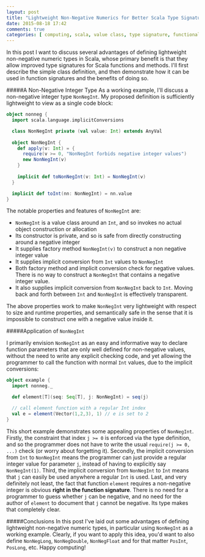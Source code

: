 ```yaml
---
layout: post
title: "Lightweight Non-Negative Numerics for Better Scala Type Signatures"
date: 2015-08-18 17:42
comments: true
categories: [ computing, scala, value class, type signature, functional programming ]
---
```

In this post I want to discuss several advantages of defining lightweight non-negative numeric types in Scala, whose primary benefit is that they allow improved type signatures for Scala functions and methods.  I'll first describe the simple class definition, and then demonstrate how it can be used in function signatures and the benefits of doing so.

#####A Non-Negative Integer Type
As a working example, I'll discuss a non-negative integer type `NonNegInt`.  My proposed definition is sufficiently lightweight to view as a single code block:

``` scala
object nonneg {
  import scala.language.implicitConversions

  class NonNegInt private (val value: Int) extends AnyVal
  
  object NonNegInt {
    def apply(v: Int) = {
      require(v >= 0, "NonNegInt forbids negative integer values")
      new NonNegInt(v)
    }
    
    implicit def toNonNegInt(v: Int) = NonNegInt(v)
  }

  implicit def toInt(nn: NonNegInt) = nn.value
}
```

The notable properties and features of `NonNegInt` are:

* `NonNegInt` is a value class around an `Int`, and so invokes no actual object construction or allocation
* Its constructor is private, and so is safe from directly constructing around a negative integer
* It supplies factory method `NonNegInt(v)` to construct a non negative integer value
* It supplies implicit conversion from `Int` values to `NonNegInt`
* Both factory method and implicit conversion check for negative values.  There is no way to construct a `NonNegInt` that contains a negative integer value.
* It also supplies implicit conversion from `NonNegInt` back to `Int`.  Moving back and forth between `Int` and `NonNegInt` is effectively transparent.

The above properties work to make `NonNegInt` very lightweight with respect to size and runtime properties, and semantically safe in the sense that it is impossible to construct one with a negative value inside it.

#####Application of `NonNegInt`

I primarily envision `NonNegInt` as an easy and informative way to declare function parameters that are only well defined for non-negative values, without the need to write any explicit checking code, and yet allowing the programmer to call the function with normal `Int` values, due to the implicit conversions:

``` scala
object example {
  import nonneg._

  def element[T](seq: Seq[T], j: NonNegInt) = seq(j)

  // call element function with a regular Int index
  val e = element(Vector(1,2,3), 1) // e is set to 2
}
```

This short example demonstrates some appealing properties of `NonNegInt`.  Firstly, the constraint that index `j >= 0` is enforced via the type definition, and so the programmer does not have to write the usual `require(j >= 0, ...)` check (or worry about forgetting it).  Secondly, the implicit conversion from `Int` to `NonNegInt` means the programmer can just provide a regular integer value for parameter `j`, instead of having to explicitly say `NonNegInt(1)`.  Third, the implicit conversion from `NonNegInt` to `Int` means that `j` can easily be used anywhere a regular `Int` is used.  Last, and very definitely not least, the fact that function `element` requires a non-negative integer is obvious __right in the function signature__.  There is no need for a programmer to guess whether `j` can be negative, and no need for the author of `element` to document that `j` cannot be negative.  Its type makes that completely clear.

#####Conclusions
In this post I've laid out some advantages of defining lightweight non-negative numeric types, in particular using `NonNegInt` as a working example.  Clearly, if you want to apply this idea, you'd want to also define `NonNegLong`, `NonNegDouble`, `NonNegFloat` and for that matter `PosInt`, `PosLong`, etc.  Happy computing!
